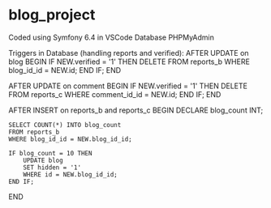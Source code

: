 # blog_project

Coded using Symfony 6.4 in VSCode
Database PHPMyAdmin

Triggers in Database (handling reports and verified):
AFTER UPDATE on blog
BEGIN
    IF NEW.verified = '1' THEN
        DELETE FROM reports_b
        WHERE blog_id_id = NEW.id;
    END IF;
END

AFTER UPDATE on comment
BEGIN
    IF NEW.verified = '1' THEN
        DELETE FROM reports_c
        WHERE comment_id_id = NEW.id;
    END IF;
END

AFTER INSERT on reports_b and reports_c
BEGIN
    DECLARE blog_count INT;

    SELECT COUNT(*) INTO blog_count
    FROM reports_b
    WHERE blog_id_id = NEW.blog_id_id;

    IF blog_count = 10 THEN
        UPDATE blog
        SET hidden = '1'
        WHERE id = NEW.blog_id_id;
    END IF;
END
